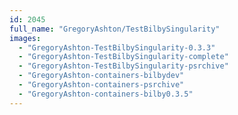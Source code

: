```yaml
---
id: 2045
full_name: "GregoryAshton/TestBilbySingularity"
images: 
  - "GregoryAshton-TestBilbySingularity-0.3.3"
  - "GregoryAshton-TestBilbySingularity-complete"
  - "GregoryAshton-TestBilbySingularity-psrchive"
  - "GregoryAshton-containers-bilbydev"
  - "GregoryAshton-containers-psrchive"
  - "GregoryAshton-containers-bilby0.3.5"
---
```

